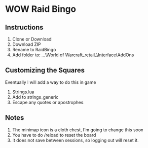 # WOW Raid Bingo

## Instructions
1. Clone or Download 
2. Download ZIP
3. Rename to RaidBingo
4. Add folder to: ...\World of Warcraft\_retail_\Interface\AddOns

## Customizing the Squares
Eventually I will add a way to do this in game
1. Strings.lua
2. Add to strings_generic
3. Escape any quotes or apostrophes


## Notes
1. The minimap icon is a cloth chest, I'm going to change this soon
2. You have to do /reload to reset the board
3. It does not save between sessions, so logging out will reset it.

